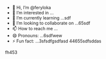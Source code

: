 - 👋 Hi, I’m @feryloka
- 👀 I’m interested in ...
- 🌱 I’m currently learning ...sdf
- 💞️ I’m looking to collaborate on ...65sdf
- 📫 How to reach me ...
- 😄 Pronouns: ...6sdfwew
- ⚡ Fun fact: ...3sfsdfgsdfasd
44655sdfsddas
<!---da46546dsf
feryloka/feryloka is a ✨ special ✨ repository because its `README.md`dfgdg (this file) appears on your G3itHubdfh profile.
You can click the Preview link to take a look at your changes.
--->
fh453
